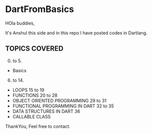 # DartFromBasics

HOla buddies,

It's Anshul this side and in this repo I have posted codes in Dartlang.

## TOPICS COVERED
0. to 5.
  - Basics
6. to 14.
  - LOOPS
15 to 19
  - FUNCTIONS
20 to 28
  - OBJECT ORIENTED PROGRAMMING 
29 to 31
  - FUNCTIONAL PROGRAMMING IN DART
32 to 35
  - DATA STRUCTURES IN DART
36
  - CALLABLE CLASS

ThankYou,
Feel free to contact.
